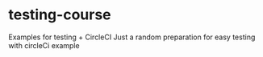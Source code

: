 # testing-course
Examples for testing + CircleCI 
Just a random preparation for easy testing with circleCi example
